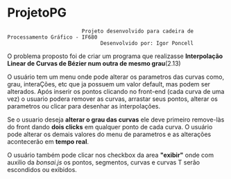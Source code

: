 ﻿# ProjetoPG
                            Projeto desenvolvido para cadeira de Processamento Gráfico - IF680
                                  Desenvolvido por: Igor Poncell
                                  
                            

   O problema proposto foi de criar um programa que realizasse **Interpolação Linear de Curvas de Bézier num outra de mesmo grau**(2.13)

  
O usuário tem um menu onde pode alterar os parametros das curvas como, grau, interaÇões, etc que ja possuem um valor default, mas podem ser alterados.
Após inserir os pontos clicando no front-end (cada curva de uma vez) o usuario podera remover as curvas, arrastar seus pontos, alterar os parametros ou clicar para desenhar as interpolações.

Se o usuario deseja **alterar o grau das curvas** ele deve primeiro remove-làs do front dando **dois clicks** em qualquer ponto de cada curva. 
O usuário pode alterar os demais valores do menu de parametros e as alterações acontecerão em **tempo real**.

O usuário também pode clicar nos checkbox da area **"exibir"** onde com auxilio da *bonsai.js* os pontos, segmentos, curvas e curvas T serão escondidos ou exibidos.


